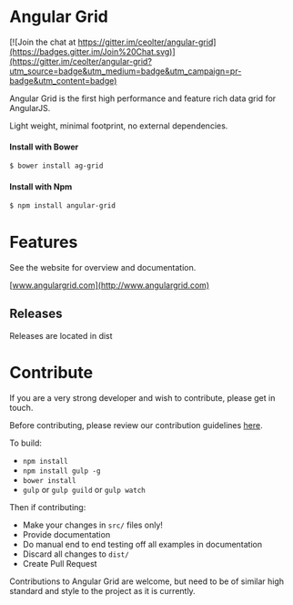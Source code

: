 
Angular Grid
==============

[![Join the chat at https://gitter.im/ceolter/angular-grid](https://badges.gitter.im/Join%20Chat.svg)](https://gitter.im/ceolter/angular-grid?utm_source=badge&utm_medium=badge&utm_campaign=pr-badge&utm_content=badge)

Angular Grid is the first high performance and feature rich data grid for AngularJS.

Light weight, minimal footprint, no external dependencies.

#### Install with Bower
```sh
$ bower install ag-grid
```

#### Install with Npm
```sh
$ npm install angular-grid
```

Features
==============

See the website for overview and documentation.

[www.angulargrid.com](http://www.angulargrid.com)

Releases
--------------

Releases are located in dist


Contribute
==============

If you are a very strong developer and wish to contribute, please get in touch.

Before contributing, please review our contribution guidelines [here](https://raw.githubusercontent.com/ceolter/angular-grid/master/CONTRIBUTING.md).

To build:
- `npm install`
- `npm install gulp -g`
- `bower install`
- `gulp` or `gulp guild` or `gulp watch`

Then if contributing:
- Make your changes in `src/` files only!
- Provide documentation
- Do manual end to end testing off all examples in documentation
- Discard all changes to `dist/`
- Create Pull Request

Contributions to Angular Grid are welcome, but need to be of similar high standard and style to the project as it is currently.
